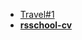 * [Travel#1](https://rolling-scopes-school.github.io/chekan-liza-JSFEPRESCHOOL2022Q2/travel/)
* [**rsschool-cv**](https://Chekan-Liza.github.io/rsschool-cv/)
